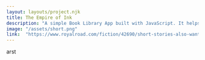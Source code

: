 ```yaml
---
layout: layouts/project.njk
title: The Empire of Ink
description: "A simple Book Library App built with JavaScript. It helps readers have a good list of books they are eiter currently reading or have finished reading."
image: "/assets/short.png"
link:  "https://www.royalroad.com/fiction/42690/short-stories-also-want-love"
---
```


arst
